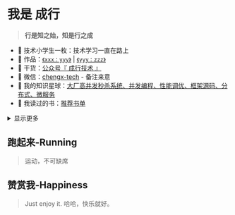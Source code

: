 # 我是 成行

> **行是知之始，知是行之成**  

- :dog: 技术小学生一枚：技术学习一直在路上
- :bus: 作品：[`《xxx：yyy》`](https://github.com/shijiev/xxx) | [`《yyy：zzz》`](https://github.com/shijiev/xxx)
- :seedling: 干货：[公众号『 成行技术 』](https://ixxx.jpg)
- :love_letter: 微信：[chengx-tech](https://xxx.jpg) - 备注来意
- :feet: 我的知识星球：[大厂高并发秒杀系统、并发编程、性能调优、框架源码、分布式、微服务](https://)
- :book: 我读过的书：[推荐书单]()

<details>
<summary>显示更多</summary>  

## 今年的努力 ✨  - Effort
  
[![成行 ‘s github stats](https://github-readme-stats.vercel.app/api?username=shijiev&theme=tokyonight)](https://github.com/shijiev/github-readme-stats)
[![lagus](https://github-readme-stats.vercel.app/api/top-langs/?username=shijiev&layout=compact)](https://github.com/shijiev/github-readme-stats)
  

🌱 I’m currently learning Guitar  <br/>
- [我的博客（筹）](https://shijiev.github.io)


</details>

## 跑起来-Running
> 运动，不可缺席


## 赞赏我-Happiness

> Just enjoy it. 哈哈，快乐就好。

